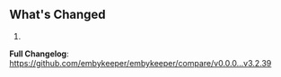 ## What's Changed

1.

**Full Changelog**: https://github.com/embykeeper/embykeeper/compare/v0.0.0...v3.2.39
